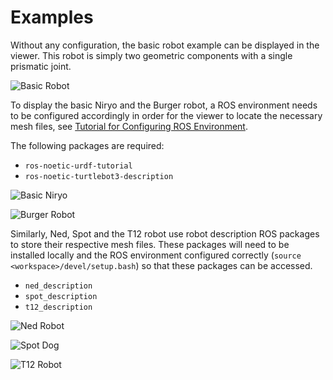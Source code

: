 # Examples

Without any configuration, the basic robot example can be displayed in the viewer. This robot is simply two geometric components with a single prismatic joint.

![Basic Robot](_static/exBasic.png)

To display the basic Niryo and the Burger robot, a ROS environment needs to be configured accordingly in order for the viewer to locate the necessary mesh files, see [Tutorial for Configuring ROS Environment](http://wiki.ros.org/ROS/Tutorials/InstallingandConfiguringROSEnvironment).

The following packages are required:

- `ros-noetic-urdf-tutorial`
- `ros-noetic-turtlebot3-description`

![Basic Niryo](_static/exNiryo.png)

![Burger Robot](_static/exBurger.png)

Similarly, Ned, Spot and the T12 robot use robot description ROS packages to store their respective mesh files. These packages will need to be installed locally and the ROS environment configured correctly (`source <workspace>/devel/setup.bash`) so that these packages can be accessed.

- `ned_description`
- `spot_description`
- `t12_description`

![Ned Robot](_static/exNed2.png)

![Spot Dog](_static/exSpot.png)

![T12 Robot](_static/exT12.png)
